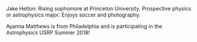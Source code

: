 Jake Helton:
Rising sophomore at Princeton University.
Prospective physics or astrophysics major. 
Enjoys soccer and photography.

Ayanna Matthews is from Philadelphia and is participating in the Astrophysics USRP Summer 2018!
